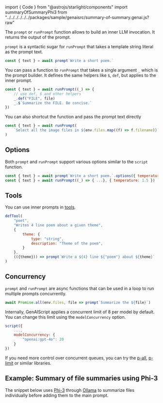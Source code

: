 
import { Code } from "@astrojs/starlight/components"
import summaryOfSummaryPhi3 from "../../../../../../packages/sample/genaisrc/summary-of-summary.genai.js?raw"

The `prompt` or `runPrompt` function allows to build an inner LLM invocation. It returns the output of the prompt.

`prompt` is a syntactic sugar for `runPrompt` that takes a template string literal as the prompt text.

```js
const { text } = await prompt`Write a short poem.`
```

You can pass a function to `runPrompt` that takes a single argument `_` which is the prompt builder.
It defines the same helpers like `$`, `def`, but applies to the inner prompt.

```js
const { text } = await runPrompt((_) => {
    // use def, $ and other helpers
    _.def("FILE", file)
    _.$`Summarize the FILE. Be concise.`
})
```

You can also shortcut the function and pass the prompt text directly

```js
const { text } = await runPrompt(
    `Select all the image files in ${env.files.map((f) => f.filename)}`
)
```

## Options

Both `prompt` and `runPrompt` support various options similar to the `script` function.

```js
const { text } = await prompt`Write a short poem.`.options({ temperature: 1.5 })
const { text } = await runPrompt((_) => { ...}, { temperature: 1.5 })
```

## Tools

You can use inner prompts in [tools](/genaiscript/reference/scripts/tools).

```js
defTool(
    "poet",
    "Writes 4 line poem about a given theme",
    {
        theme: {
            type: "string",
            description: "Theme of the poem",
        }
    },
    (({theme})) => prompt`Write a ${4} line ${"poem"} about ${theme}`
)
```

## Concurrency

`prompt` and `runPrompt` are async functions that can be used in a loop to run multiple prompts concurrently.

```js
await Promise.all(env.files, file => prompt`Summarize the ${file}`)
```

Internally, GenAIScript applies a concurrent limit of 8 per model by default. You can change this limit using the `modelConcurrency` option.

```js "modelConcurrency"
script({
    ...,
    modelConcurrency: {
        "openai:gpt-4o": 20
    }
})
```

If you need more control over concurrent queues,
you can try the [p-all](https://www.npmjs.com/package/p-all),
[p-limit](https://www.npmjs.com/package/p-limit) or similar libraries.

## Example: Summary of file summaries using Phi-3

The snippet below uses [Phi-3](https://azure.microsoft.com/en-us/blog/introducing-phi-3-redefining-whats-possible-with-slms/)
through [Ollama](https://ollama.com/) to summarize files individually before adding them to the main prompt.

<Code code={summaryOfSummaryPhi3} wrap={true} lang="js" />
